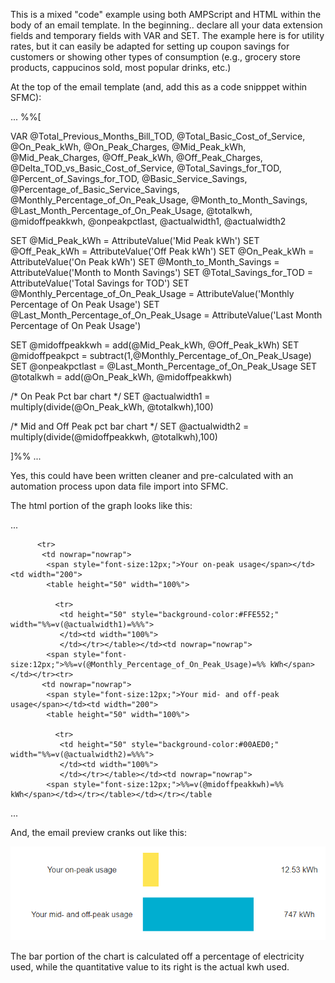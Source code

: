 This is a mixed "code" example using both AMPScript and HTML within the body of an email template.
In the beginning.. declare all your data extension fields and temporary fields with VAR and SET.
The example here is for utility rates, but it can easily be adapted for setting up coupon savings
for customers or showing other types of consumption (e.g., grocery store products, cappucinos
sold, most popular drinks, etc.)

At the top of the email template (and, add this as a code snipppet within SFMC):

...
%%[ 

VAR @Total_Previous_Months_Bill_TOD, @Total_Basic_Cost_of_Service, @On_Peak_kWh, @On_Peak_Charges, @Mid_Peak_kWh, @Mid_Peak_Charges, @Off_Peak_kWh, @Off_Peak_Charges, @Delta_TOD_vs_Basic_Cost_of_Service, @Total_Savings_for_TOD, @Percent_of_Savings_for_TOD, @Basic_Service_Savings, @Percentage_of_Basic_Service_Savings, @Monthly_Percentage_of_On_Peak_Usage, @Month_to_Month_Savings, @Last_Month_Percentage_of_On_Peak_Usage, @totalkwh, @midoffpeakkwh, @onpeakpctlast, @actualwidth1, @actualwidth2

SET @Mid_Peak_kWh = AttributeValue('Mid Peak kWh')
SET @Off_Peak_kWh = AttributeValue('Off Peak kWh')
SET @On_Peak_kWh = AttributeValue('On Peak kWh')
SET @Month_to_Month_Savings = AttributeValue('Month to Month Savings')
SET @Total_Savings_for_TOD = AttributeValue('Total Savings for TOD')
SET @Monthly_Percentage_of_On_Peak_Usage = AttributeValue('Monthly Percentage of On Peak Usage')
SET @Last_Month_Percentage_of_On_Peak_Usage = AttributeValue('Last Month Percentage of On Peak Usage')


SET @midoffpeakkwh = add(@Mid_Peak_kWh, @Off_Peak_kWh) 
  SET @midoffpeakpct = subtract(1,@Monthly_Percentage_of_On_Peak_Usage)
  SET @onpeakpctlast = @Last_Month_Percentage_of_On_Peak_Usage
  SET @totalkwh = add(@On_Peak_kWh, @midoffpeakkwh)
 
/* On Peak Pct bar chart */
  SET @actualwidth1 = multiply(divide(@On_Peak_kWh, @totalkwh),100) 

/* Mid and Off Peak pct bar chart */
  SET @actualwidth2 = multiply(divide(@midoffpeakkwh, @totalkwh),100)
 
]%%
...

Yes, this could have been written cleaner and pre-calculated with an automation process upon data file
import into SFMC.

The html portion of the graph looks like this:

...
<table border="0" cellpadding="5" cellspacing="5">
         
          <tr>
           <td nowrap="nowrap">
            <span style="font-size:12px;">Your on-peak usage</span></td><td width="200">
            <table height="50" width="100%">
             
              <tr>
               <td height="50" style="background-color:#FFE552;" width="%%=v(@actualwidth1)=%%%">
               </td><td width="100%">
               </td></tr></table></td><td nowrap="nowrap">
            <span style="font-size:12px;">%%=v(@Monthly_Percentage_of_On_Peak_Usage)=%% kWh</span></td></tr><tr>
           <td nowrap="nowrap">
            <span style="font-size:12px;">Your mid- and off-peak usage</span></td><td width="200">
            <table height="50" width="100%">
             
              <tr>
               <td height="50" style="background-color:#00AED0;" width="%%=v(@actualwidth2)=%%%">
               </td><td width="100%">
               </td></tr></table></td><td nowrap="nowrap">
            <span style="font-size:12px;">%%=v(@midoffpeakkwh)=%% kWh</span></td></tr></table></td></tr></table
 ...
 
And, the email preview cranks out like this:
 
 ![AmpScript Bar Chart](https://github.com/mktgurl/AMPScript_SFMC/blob/3e07f8f22b670c1695c2d3e4355b2d0464562f0a/AmpscriptBarChart.png)

The bar portion of the chart is calculated off a percentage of electricity used, while the quantitative value to its right is the actual kwh used.
